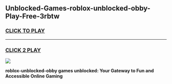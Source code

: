
## Unblocked-Games-roblox-unblocked-obby-Play-Free-3rbtw
<h3>
<a href="https://premium76.site?title=roblox-unblocked-obby&ref=23A">CLICK TO PLAY</a></h3>
<hr>

<h3>
<a href="https://premium76.site?title=roblox-unblocked-obby&ref=23A">CLICK 2 PLAY</a>
  
</h3>

<a href="https://premium76.site?title=roblox-unblocked-obby&ref=23A"><img src="https://clearcache.store/games.png"></a>


**roblox-unblocked-obby games unblocked: Your Gateway to Fun and Accessible Online Gaming**
